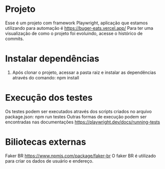 # Projeto
Esse é um projeto com framework Playwright, aplicação que estamos utilizando para automação é https://buger-eats.vercel.app/
Para ter uma visualização de como o projeto foi evoluindo, acesse o histórico de commits.

# Instalar dependências
1. Após clonar o projeto, acessar a pasta raiz e instalar as dependências através do comando: npm install

# Execução dos testes
Os testes podem ser executados através dos scripts criados no arquivo package.json:
npm run testes
Outras formas de execução podem ser encontradas nas documentações https://playwright.dev/docs/running-tests

# Biliotecas externas
Faker BR
https://www.npmjs.com/package/faker-br
O faker BR é utilizado para criar os dados de usuário e endereço.
